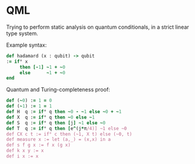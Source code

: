 # QML

Trying to perform static analysis on quantum conditionals, in a strict linear type system.

Example syntax:

```rb
def hadamard (x : qubit) -> qubit
:= if° x
     then [-1] ~1 + ~0
     else      ~1 + ~0
end
```

Quantum and Turing-completeness proof:

```rb
def (~0) := 1 = 0
def (~1) := 1 = 1
def H  q := if° q then ~0 - ~1 else ~0 + ~1
def X  q := if° q then ~0 else ~1
def S  q := if° q then [j] ~1 else ~0
def T  q := if° q then [e^(j*π/4)] ~1 else ~0
def CX c t := if° c then (~1, X t) else (~0, t)
def measure x := let (a,_) = (x,x) in a
def s f g x := f x (g x)
def k x y := x
def i x := x
```
